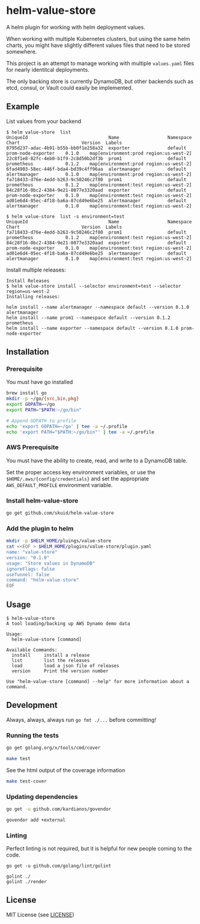 # helm-value-store

A helm plugin for working with helm deployment values.

When working with multiple Kubernetes clusters, but using the same helm charts,
you might have slightly different values files that need to be stored somewhere.

This project is an attempt to manage working with multiple `values.yaml` files for
nearly identitcal deployments.

The only backing store is currently DynamoDB, but other backends such as etcd, consul,
or Vault could easily be implemented.


## Example

List values from your backend

```
$ helm value-store  list
UniqueId                              Name                  Namespace    Chart                       Version  Labels
8795d237-adac-4b91-b55b-bb0f1e258a32  exporter              default      prom-node-exporter    0.1.0    map[environment:prod region:us-west-2]
22c8f1e8-82fc-4eb0-b1f9-2c8d50b2df3b  prom1                 default      prometheus            0.1.2    map[environment:prod region:us-west-2]
6fad4903-58ec-446f-bda4-bd39c4ff96aa  alertmanager          default      alertmanager          0.1.0    map[environment:prod region:us-west-2]
fa718433-d76e-4edd-b263-9c50246c2f80  prom1                 default      prometheus            0.1.2    map[environment:test region:us-west-2]
84c28f16-0bc2-4384-9e21-8077e3320aad  exporter              default      prom-node-exporter    0.1.0    map[environment:test region:us-west-2]
ad01e6d4-05ec-4f18-ba6a-87cd49e6be25  alertmanager          default      alertmanager          0.1.0    map[environment:test region:us-west-2]

$ helm value-store  list -s environment=test
UniqueId                              Name                  Namespace    Chart                       Version  Labels
fa718433-d76e-4edd-b263-9c50246c2f80  prom1                 default      prometheus            0.1.2    map[environment:test region:us-west-2]
84c28f16-0bc2-4384-9e21-8077e3320aad  exporter              default      prom-node-exporter    0.1.0    map[environment:test region:us-west-2]
ad01e6d4-05ec-4f18-ba6a-87cd49e6be25  alertmanager          default      alertmanager          0.1.0    map[environment:test region:us-west-2]
```

Install multiple releases:

```
Install Releases
$ helm value-store install --selector environment=test --selector region=us-west-2
Installing releases:

helm install --name alertmanager --namespace default --version 0.1.0 alertmanager
helm install --name prom1 --namespace default --version 0.1.2 prometheus
helm install --name exporter --namespace default --version 0.1.0 prom-node-exporter
```


## Installation

### Prerequisite

You must have go installed

```bash
brew install go
mkdir -p ~/go/{src,bin,pkg}
export GOPATH=~/go
export PATH="$PATH:~/go/bin"

# Append GOPATH to profile
echo 'export GOPATH=~/go' | tee -a ~/.profile
echo 'export PATH="$PATH:~/go/bin"' | tee -a ~/.profile
```

### AWS Prerequisite

You must have the ability to create, read, and write to a DynamoDB table.

Set the proper access key environment variables, or use the
`$HOME/.aws/{config/credentials}` and set the appropriate
`AWS_DEFAULT_PROFILE` environment variable.

### Install helm-value-store

```bash
go get github.com/skuid/helm-value-store
```

### Add the plugin to helm

```bash
mkdir -p $HELM_HOME/pluings/value-store
cat <<EOF > $HELM_HOME/plugins/value-store/plugin.yaml
name: "value-store"
version: "0.1.0"
usage: "Store values in DynamoDB"
ignoreFlags: false
useTunnel: false
command: "helm-value-store"
EOF
```

## Usage

```
$ helm-value-store
A tool loading/backing up AWS Dynamo demo data

Usage:
  helm-value-store [command]

Available Commands:
  install     install a release
  list        list the releases
  load        load a json file of releases
  version     Print the version number

Use "helm-value-store [command] --help" for more information about a command.
```

## Development

Always, always, always run `go fmt ./...` before committing!

### Running the tests

```bash
go get golang.org/x/tools/cmd/cover

make test
```

See the html output of the coverage information

```bash
make test-cover
```

### Updating dependencies

```bash
go get -u github.com/kardianos/govendor

govendor add +external
```

### Linting

Perfect linting is not required, but it is helpful for new people coming to the code.

```
go get -u github.com/golang/lint/golint

golint ./
golint ./render
```

## License

MIT License (see [LICENSE](/LICENSE))
